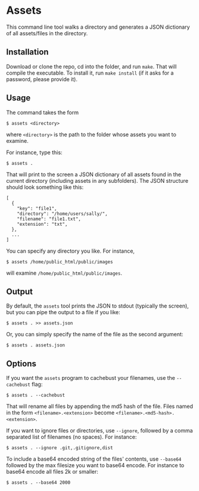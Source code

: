 Assets
======

This command line tool walks a directory and generates a JSON dictionary of all assets/files in the directory.


Installation
------------

Download or clone the repo, cd into the folder, and run `make`. That will compile the executable. To install it, run `make install` (if it asks for a password, please provide it).


Usage
-----

The command takes the form

    $ assets <directory>

where `<directory>` is the path to the folder whose assets you want to examine.

For instance, type this:

    $ assets .

That will print to the screen a JSON dictionary of all assets found in the current directory (including assets in any subfolders). The JSON structure should look something like this:

    [
      {
        "key": "file1",
        "directory": "/home/users/sally/",
        "filename": "file1.txt",
        "extension": "txt",
      },
      ...
    ]

You can specify any directory you like. For instance,

    $ assets /home/public_html/public/images

will examine `/home/public_html/public/images`.


Output
------

By default, the `assets` tool prints the JSON to stdout (typically the screen), but you can pipe the output to a file if you like:

    $ assets . >> assets.json

Or, you can simply specify the name of the file as the second argument:

    $ assets . assets.json

Options
-------

If you want the `assets` program to cachebust your filenames, use the `--cachebust` flag:

    $ assets . --cachebust

That will rename all files by appending the md5 hash of the file. Files named in the form `<filename>.<extension>` become `<filename>.<md5-hash>.<extension>`.

If you want to ignore files or directories, use `--ignore`, followed by a comma separated list of filenames (no spaces). For instance:

    $ assets . --ignore .git,.gitignore,dist

To include a base64 encoded string of the files' contents, use `--base64` followed by the max filesize you want to base64 encode. For instance to base64 encode all files 2k or smaller:

    $ assets . --base64 2000
